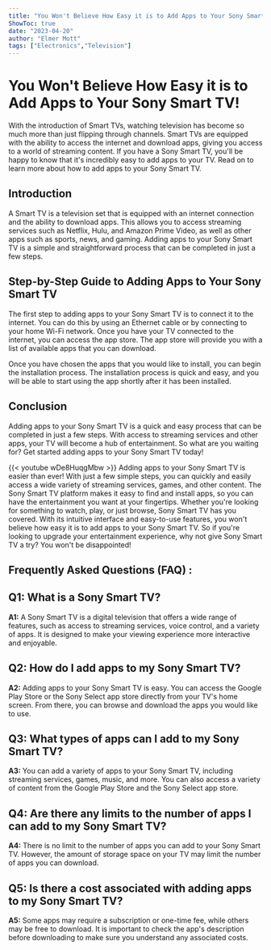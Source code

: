 ```yaml
---
title: "You Won't Believe How Easy it is to Add Apps to Your Sony Smart TV!"
ShowToc: true 
date: "2023-04-20"
author: "Elmer Mott" 
tags: ["Electronics","Television"]
---
```

# You Won't Believe How Easy it is to Add Apps to Your Sony Smart TV!

With the introduction of Smart TVs, watching television has become so much more than just flipping through channels. Smart TVs are equipped with the ability to access the internet and download apps, giving you access to a world of streaming content. If you have a Sony Smart TV, you'll be happy to know that it's incredibly easy to add apps to your TV. Read on to learn more about how to add apps to your Sony Smart TV.

## Introduction 

A Smart TV is a television set that is equipped with an internet connection and the ability to download apps. This allows you to access streaming services such as Netflix, Hulu, and Amazon Prime Video, as well as other apps such as sports, news, and gaming. Adding apps to your Sony Smart TV is a simple and straightforward process that can be completed in just a few steps. 

## Step-by-Step Guide to Adding Apps to Your Sony Smart TV

The first step to adding apps to your Sony Smart TV is to connect it to the internet. You can do this by using an Ethernet cable or by connecting to your home Wi-Fi network. Once you have your TV connected to the internet, you can access the app store. The app store will provide you with a list of available apps that you can download. 

Once you have chosen the apps that you would like to install, you can begin the installation process. The installation process is quick and easy, and you will be able to start using the app shortly after it has been installed. 

## Conclusion 

Adding apps to your Sony Smart TV is a quick and easy process that can be completed in just a few steps. With access to streaming services and other apps, your TV will become a hub of entertainment. So what are you waiting for? Get started adding apps to your Sony Smart TV today!

{{< youtube wDe8HuqgMbw >}} 
Adding apps to your Sony Smart TV is easier than ever! With just a few simple steps, you can quickly and easily access a wide variety of streaming services, games, and other content. The Sony Smart TV platform makes it easy to find and install apps, so you can have the entertainment you want at your fingertips. Whether you're looking for something to watch, play, or just browse, Sony Smart TV has you covered. With its intuitive interface and easy-to-use features, you won't believe how easy it is to add apps to your Sony Smart TV. So if you're looking to upgrade your entertainment experience, why not give Sony Smart TV a try? You won't be disappointed!

## Frequently Asked Questions (FAQ) :
## Q1: What is a Sony Smart TV?

**A1:** A Sony Smart TV is a digital television that offers a wide range of features, such as access to streaming services, voice control, and a variety of apps. It is designed to make your viewing experience more interactive and enjoyable. 

## Q2: How do I add apps to my Sony Smart TV?

**A2:** Adding apps to your Sony Smart TV is easy. You can access the Google Play Store or the Sony Select app store directly from your TV's home screen. From there, you can browse and download the apps you would like to use. 

## Q3: What types of apps can I add to my Sony Smart TV?

**A3:** You can add a variety of apps to your Sony Smart TV, including streaming services, games, music, and more. You can also access a variety of content from the Google Play Store and the Sony Select app store. 

## Q4: Are there any limits to the number of apps I can add to my Sony Smart TV?

**A4:** There is no limit to the number of apps you can add to your Sony Smart TV. However, the amount of storage space on your TV may limit the number of apps you can download. 

## Q5: Is there a cost associated with adding apps to my Sony Smart TV?

**A5:** Some apps may require a subscription or one-time fee, while others may be free to download. It is important to check the app's description before downloading to make sure you understand any associated costs.





